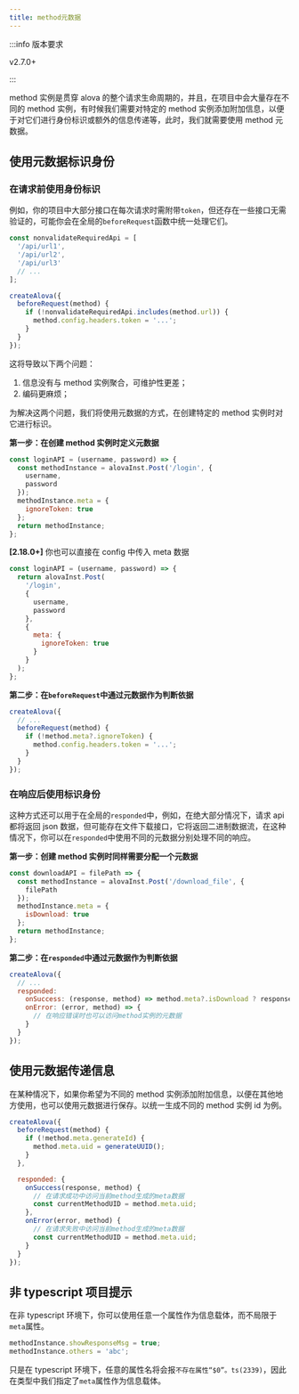 ```yaml
---
title: method元数据
---
```


:::info 版本要求

v2.7.0+

:::

method 实例是贯穿 alova 的整个请求生命周期的，并且，在项目中会大量存在不同的 method 实例，有时候我们需要对特定的 method 实例添加附加信息，以便于对它们进行身份标识或额外的信息传递等，此时，我们就需要使用 method 元数据。

## 使用元数据标识身份

### 在请求前使用身份标识

例如，你的项目中大部分接口在每次请求时需附带`token`，但还存在一些接口无需验证的，可能你会在全局的`beforeRequest`函数中统一处理它们。

```javascript
const nonvalidateRequiredApi = [
  '/api/url1',
  '/api/url2',
  '/api/url3'
  // ...
];

createAlova({
  beforeRequest(method) {
    if (!nonvalidateRequiredApi.includes(method.url)) {
      method.config.headers.token = '...';
    }
  }
});
```

这将导致以下两个问题：

1. 信息没有与 method 实例聚合，可维护性更差；
2. 编码更麻烦；

为解决这两个问题，我们将使用元数据的方式，在创建特定的 method 实例时对它进行标识。

**第一步：在创建 method 实例时定义元数据**

```javascript
const loginAPI = (username, password) => {
  const methodInstance = alovaInst.Post('/login', {
    username,
    password
  });
  methodInstance.meta = {
    ignoreToken: true
  };
  return methodInstance;
};
```

**[2.18.0+]** 你也可以直接在 config 中传入 meta 数据

```javascript
const loginAPI = (username, password) => {
  return alovaInst.Post(
    '/login',
    {
      username,
      password
    },
    {
      meta: {
        ignoreToken: true
      }
    }
  );
};
```

**第二步：在`beforeRequest`中通过元数据作为判断依据**

```javascript
createAlova({
  // ...
  beforeRequest(method) {
    if (!method.meta?.ignoreToken) {
      method.config.headers.token = '...';
    }
  }
});
```

### 在响应后使用标识身份

这种方式还可以用于在全局的`responded`中，例如，在绝大部分情况下，请求 api 都将返回 json 数据，但可能存在文件下载接口，它将返回二进制数据流，在这种情况下，你可以在`responded`中使用不同的元数据分别处理不同的响应。

**第一步：创建 method 实例时同样需要分配一个元数据**

```javascript
const downloadAPI = filePath => {
  const methodInstance = alovaInst.Post('/download_file', {
    filePath
  });
  methodInstance.meta = {
    isDownload: true
  };
  return methodInstance;
};
```

**第二步：在`responded`中通过元数据作为判断依据**

```javascript
createAlova({
  // ...
  responded:
    onSuccess: (response, method) => method.meta?.isDownload ? response.blob() : response.json()
    onError: (error, method) => {
      // 在响应错误时也可以访问method实例的元数据
    }
  }
});
```

## 使用元数据传递信息

在某种情况下，如果你希望为不同的 method 实例添加附加信息，以便在其他地方使用，也可以使用元数据进行保存。以统一生成不同的 method 实例 id 为例。

```javascript
createAlova({
  beforeRequest(method) {
    if (!method.meta.generateId) {
      method.meta.uid = generateUUID();
    }
  },

  responded: {
    onSuccess(response, method) {
      // 在请求成功中访问当前method生成的meta数据
      const currentMethodUID = method.meta.uid;
    },
    onError(error, method) {
      // 在请求失败中访问当前method生成的meta数据
      const currentMethodUID = method.meta.uid;
    }
  }
});
```

## 非 typescript 项目提示

在非 typescript 环境下，你可以使用任意一个属性作为信息载体，而不局限于`meta`属性。

```javascript
methodInstance.showResponseMsg = true;
methodInstance.others = 'abc';
```

只是在 typescript 环境下，任意的属性名将会报`不存在属性“$0”。ts(2339)`，因此在类型中我们指定了`meta`属性作为信息载体。
